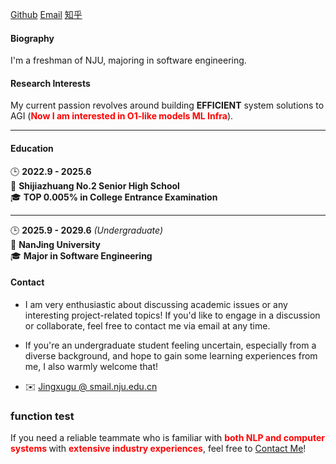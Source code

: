 
[Github](https://github.com/GrainRainy)
[Email](jingxugu5@gmail.com)
[知乎](https://www.zhihu.com/people/can-ruo-fan-xing-73-19)


#### Biography

I'm a freshman of NJU, majoring in software engineering.

#### Research Interests

My current passion revolves around building **EFFICIENT** system solutions to AGI (<strong style="color:red;"><strong>Now I am interested in O1-like models ML Infra</strong></strong>).

-----

#### Education

🕒 **2022.9 - 2025.6**  
📍 **Shijiazhuang No.2 Senior High School**  
🎓 **TOP 0.005% in College Entrance Examination**

---

🕒 **2025.9 - 2029.6** *(Undergraduate)*  
📍 **NanJing University**  
🎓 **Major in Software Engineering**

#### Contact<p id="contact-info"></p>

* </strong></strong>I am very enthusiastic about discussing academic issues or any interesting project-related topics!</strong></strong> If you'd like to engage in a discussion or collaborate, feel free to contact me via email at any time. 

* If you're an undergraduate student feeling uncertain, especially from a diverse background, and hope to gain some learning experiences from me, I also warmly welcome that!

* ✉️ [Jingxugu @ smail.nju.edu.cn](mailto:jingxugu@smail.nju.edu.cn)

### function test

If you need a reliable teammate who is familiar with <strong style="color:red;"><strong>both NLP and computer systems </strong></strong> with <strong style="color:red;"><strong>extensive industry experiences</strong></strong>, feel free to <a href="#contact-info">Contact Me</a>!


